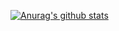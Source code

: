 [![Anurag's github stats](https://github-readme-stats.vercel.app/api?username=yangchong211&show_icons=true&count_private=true&theme=radical)](https://github.com/anuraghazra/github-readme-stats)
